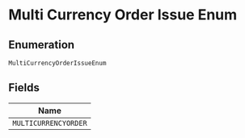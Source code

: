 
# Multi Currency Order Issue Enum

## Enumeration

`MultiCurrencyOrderIssueEnum`

## Fields

| Name |
|  --- |
| `MULTICURRENCYORDER` |

